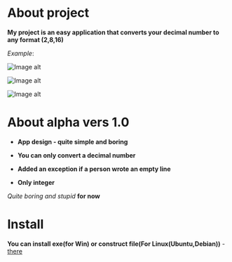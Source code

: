 # About project
**My project is an easy application that converts your decimal number to any format (2,8,16)**

*Example*:









![Image alt](https://github.com/ViVA505/converter_numbers/assets/119343910/585f2558-6cb1-4c56-9d21-5c1dceefe02c)







![Image alt](https://github.com/ViVA505/converter_numbers/assets/119343910/2a28c9a0-8312-4cf3-82ce-9bebfe8bfa4e)







![Image alt](https://github.com/ViVA505/converter_numbers/assets/119343910/9d23eae7-fbb7-4882-a9d2-4c1290ec31cd)



# About alpha vers 1.0

 - **App design - quite simple and boring**

 - **You can only convert a decimal number**

 - **Added an exception if a person wrote an empty line**

 - **Only integer**


*Quite boring and stupid* **for now**




# Install

**You can install exe(for Win) or construct file(For Linux(Ubuntu,Debian))** - [there](https://github.com/ViVA505/converter_numbers/releases/tag/convert_app)












